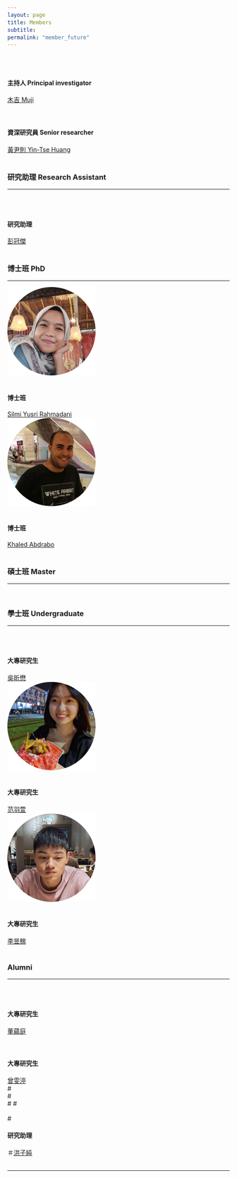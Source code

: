 ```yaml
---
layout: page
title: Members
subtitle:
permalink: "member_future"
--- 
```

<div class="container-fluid">
  <div class="row">
    <div class="col no-gutters col-sm col-md">
      <div class="hovereffect">
        <a class="info" href="muji"><img class="img-responsive" src="/assets/img/people/Muji_TV_crop_circle.gif" alt=""></a>
      </div><br>
      <h4>主持人 Principal investigator</h4>
      <a href="muji">木吉 Muji</a><br>
    </div>
    <div class="col no-gutters col-sm col-md">
      <div class="hovereffect">
        <a class="info" href="ythuang"><img class="img-responsive" src="/assets/img/people/Me2021_circle_200.png" alt=""></a>
      </div><br>
      <h4>資深研究員 Senior researcher</h4>
      <a href="ythuang">黃尹則 Yin-Tse Huang</a><br>
    </div>
  </div><br>
  <h3>研究助理 Research Assistant</h3>
  <hr/>
  <div class="row">
    <div class="col no-gutters col-sm col-md">
      <div class="hovereffect">
        <a class="info" href="cypher"><img class="img-responsive" src="/assets/img/people/guanjie_200.png" alt=""></a>
      </div><br>
      <h4>研究助理</h4>
      <a href="cypher">彭冠傑</a><br>
    </div>
  </div><br>
  <h3>博士班 PhD</h3>
    <hr/>
  <div class="row">
    <div class="col no-gutters col-sm col-md">
      <div class="hovereffect">
        <a class="info" href="silmi"><img class="img-responsive" src="/assets/img/people/silmi_200.png" alt=""></a>
      </div><br>
      <h4>博士班</h4>
      <a href="silmi">Silmi Yusri Rahmadani</a><br>
    </div>
    <div class="col no-gutters col-sm col-md">
      <div class="hovereffect">
        <a class="info" href="khaled"><img class="img-responsive" src="/assets/img/people/khaled_200.png" alt=""></a>
      </div><br>
      <h4>博士班</h4>
      <a href="khaled">Khaled Abdrabo</a><br>
    </div>
  </div><br>
  <h3>碩士班 Master</h3>
    <hr/>
    <br>
  <h3>學士班 Undergraduate</h3>
    <hr/>
  <div class="row">
    <div class="col no-gutters col-sm col-md">
      <div class="hovereffect">
        <a class="info" href="吳昕懋"><img class="img-responsive" src="/assets/img/people/吳昕懋_200.PNG" alt=""></a>
        </div><br>
      <h4>大專研究生</h4>
      <a href="吳昕懋">吳昕懋</a><br>
    </div>
   <div class="col no-gutters col-sm col-md">
      <div class="hovereffect">
        <a class="info" href="yuhsuan"><img class="img-responsive" src="/assets/img/people/yuhsuan_200.png" alt=""></a>
        </div><br>
      <h4>大專研究生</h4>
      <a href="yuhsuan">范羽萱</a><br>
    </div>
    <div class="col no-gutters col-sm col-md">
      <div class="hovereffect">
        <a class="info" href="yuja"><img class="img-responsive" src="/assets/img/people/yuja_200.png" alt=""></a>
        </div><br>
      <h4>大專研究生</h4>
      <a href="yuja">李昱稼</a><br>
    </div><br>
    <h3>Alumni</h3>
    <hr/>
  <div class="row">
    <div class="col no-gutters col-sm col-md">
      <div class="hovereffect">
        <a class="info" href="董蘊庭"><img class="img-responsive" src="/assets/img/people/董蘊庭_circle.png" alt=""></a>
      </div><br>
      <h4>大專研究生</h4>
      <a href="董蘊庭">董蘊庭</a><br>
    </div>
    <div class="col no-gutters col-sm col-md">
      <div class="hovereffect">
        <a class="info" href="曾雯渟"><img class="img-responsive" src="/assets/img/people/曾雯渟_circle.png" alt=""></a>
      </div><br>
      <h4>大專研究生</h4>
        <a href="曾雯渟">曾雯渟</a><br>
      </div>
    #<div class="col no-gutters col-sm col-md">
      #<div class="hovereffect">
        #<a class="info" href="洪子純"><img class="img-responsive" src="/assets/img/people/洪子純_200.PNG" alt=""></a>
      #</div><br>
      #<h4>研究助理</h4>
      ＃<a href="洪子純">洪子純</a><br>
    </div>
    </div><br>
  <div class="row">
    <hr/>
    <br>
    <br>
    <div class="col no-gutters col-sm col-md">
      <div class="hovereffect">
        <a class="info" href="join_us"><img class="img-responsive" src="/assets/img/people/joinus_circle_200.png" alt=""></a>
      </div><br>
      <h4> </h4>
      <a href="join_us"> </a><br>
    </div>
    <div class="col no-gutters col-sm col-md">
    </div>
  </div>
